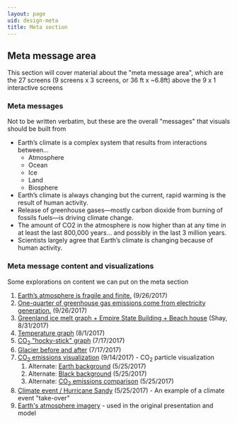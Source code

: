 ```yaml
---
layout: page
uid: design-meta
title: Meta section
---
```


## Meta message area

This section will cover material about the "meta message area", which are the 27 screens (9 screens x 3 screens, or 36 ft x ~6.8ft) above the 9 x 1 interactive screens

### Meta messages

Not to be written verbatim, but these are the overall "messages" that visuals should be built from

- Earth’s climate is a complex system that results from interactions between…
  - Atmosphere
  - Ocean
  - Ice
  - Land
  - Biosphere
- Earth’s climate is always changing but the current, rapid warming is the result of human activity.
- Release of greenhouse gases—mostly carbon dioxide from burning of fossils fuels—is driving climate change.
- The amount of CO2 in the atmosphere is now higher than at any time in at least the last 800,000 years... and possibly in the last 3 million years.
- Scientists largely agree that Earth’s climate is changing because of human activity.

### Meta message content and visualizations

Some explorations on content we can put on the meta section

1. [Earth’s atmosphere is fragile and finite.](https://s3.amazonaws.com/brianfoo-amnh/climateWallVideo_atmosphere.mp4) (9/26/2017)
1. [One-quarter of greenhouse gas emissions come from electricity generation.](https://s3.amazonaws.com/brianfoo-amnh/climateWallVideo_electricity.mp4) (9/26/2017)
1. [Greenland ice melt graph + Empire State Building + Beach house](https://s3.amazonaws.com/brianfoo-amnh/Greenland_Ice_ESB_Beachhouse.mp4) (Shay, 8/31/2017)
1. [Temperature graph](https://s3.amazonaws.com/brianfoo-amnh/climateWallVideo_temperature_03.mp4) (8/1/2017)
1. [CO<sub>2</sub> "hocky-stick" graph](https://s3.amazonaws.com/brianfoo-amnh/climateWallVideo_co2_graph.mp4) (7/17/2017)
1. [Glacier before and after](https://s3.amazonaws.com/brianfoo-amnh/climateWallVideo_glacier.mp4) (7/17/2017)
1. [CO<sub>2</sub> emissions visualization](https://s3.amazonaws.com/brianfoo-amnh/climateWallVideo_co2b.mp4) (9/14/2017) - CO<sub>2</sub> particle visualization
   1. Alternate: [Earth background](https://s3.amazonaws.com/brianfoo-amnh/climateWallVideo_co2.mp4) (5/25/2017)
   1. Alternate: [Black background](https://s3.amazonaws.com/brianfoo-amnh/climateWallVideo_co2b_nobg.mp4) (5/25/2017)
   1. Alternate: [CO<sub>2</sub> emissions comparison](https://s3.amazonaws.com/brianfoo-amnh/climateWallVideo_co2-compare.mp4) (5/25/2017)
1. [Climate event / Hurricane Sandy](https://s3.amazonaws.com/brianfoo-amnh/climateWallVideo_sandy.mp4) (5/25/2017) - An example of a climate event "take-over"
1. [Earth's atmosphere imagery](https://s3.amazonaws.com/brianfoo-amnh/climateWallVideo.mp4) - used in the original presentation and model
